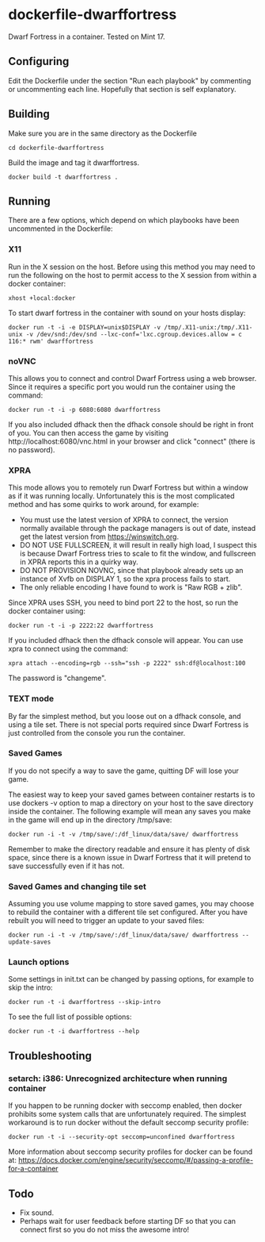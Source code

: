 dockerfile-dwarffortress
========================

Dwarf Fortress in a container. Tested on Mint 17.

Configuring
-----------

Edit the Dockerfile under the section "Run each playbook" by commenting or uncommenting each line. Hopefully that section is self explanatory.

Building
--------

Make sure you are in the same directory as the Dockerfile

    cd dockerfile-dwarffortress

Build the image and tag it dwarffortress.

    docker build -t dwarffortress .

Running
-------

There are a few options, which depend on which playbooks have been uncommented in the Dockerfile:

### X11 ###

Run in the X session on the host. Before using this method you may need to run the following on the host to permit access to the X session from within a docker container:

    xhost +local:docker

To start dwarf fortress in the container with sound on your hosts display:

    docker run -t -i -e DISPLAY=unix$DISPLAY -v /tmp/.X11-unix:/tmp/.X11-unix -v /dev/snd:/dev/snd --lxc-conf='lxc.cgroup.devices.allow = c 116:* rwm' dwarffortress

### noVNC ###

This allows you to connect and control Dwarf Fortress using a web browser. Since it requires a specific port you would run the container using the command:

    docker run -t -i -p 6080:6080 dwarffortress

If you also included dfhack then the dfhack console should be right in front of you. You can then access the game by visiting http://localhost:6080/vnc.html in your browser and click "connect" (there is no password).

### XPRA ###

This mode allows you to remotely run Dwarf Fortress but within a window as if it was running locally. Unfortunately this is the most complicated method and has some quirks to work around, for example:

* You must use the latest version of XPRA to connect, the version normally available through the package managers is out of date, instead get the latest version from https://winswitch.org.
* DO NOT USE FULLSCREEN, it will result in really high load, I suspect this is because Dwarf Fortress tries to scale to fit the window, and fullscreen in XPRA reports this in a quirky way.
* DO NOT PROVISION NOVNC, since that playbook already sets up an instance of Xvfb on DISPLAY 1, so the xpra process fails to start.
* The only reliable encoding I have found to work is "Raw RGB + zlib".

Since XPRA uses SSH, you need to bind port 22 to the host, so run the docker container using:

    docker run -t -i -p 2222:22 dwarffortress

If you included dfhack then the dfhack console will appear. You can use xpra to connect using the command:

    xpra attach --encoding=rgb --ssh="ssh -p 2222" ssh:df@localhost:100

The password is "changeme".

### TEXT mode ###

By far the simplest method, but you loose out on a dfhack console, and using a tile set. There is not special ports required since Dwarf Fortress is just controlled from the console you run the container.

### Saved Games ###

If you do not specify a way to save the game, quitting DF will lose your game.

The easiest way to keep your saved games between container restarts is to use dockers -v option to map a directory on your host to the save directory inside the container. The following example will mean any saves you make in the game will end up in the directory /tmp/save:

    docker run -i -t -v /tmp/save/:/df_linux/data/save/ dwarffortress

Remember to make the directory readable and ensure it has plenty of disk space, since there is a known issue in Dwarf Fortress that it will pretend to save successfully even if it has not.

### Saved Games and changing tile set ###

Assuming you use volume mapping to store saved games, you may choose to rebuild the container with a different tile set configured. After you have rebuilt you will need to trigger an update to your saved files:

    docker run -i -t -v /tmp/save/:/df_linux/data/save/ dwarffortress --update-saves

### Launch options ###

Some settings in init.txt can be changed by passing options, for example to skip the intro:

    docker run -t -i dwarffortress --skip-intro

To see the full list of possible options:

    docker run -t -i dwarffortress --help

Troubleshooting
---------------
### setarch: i386: Unrecognized architecture when running container ###

If you happen to be running docker with seccomp enabled, then docker prohibits some system calls that are unfortunately required. The simplest workaround is to run docker without the default seccomp security profile:

    docker run -t -i --security-opt seccomp=unconfined dwarffortress

More information about seccomp security profiles for docker can be found at: https://docs.docker.com/engine/security/seccomp/#/passing-a-profile-for-a-container

Todo
----

* Fix sound.
* Perhaps wait for user feedback before starting DF so that you can connect first so you do not miss the awesome intro!